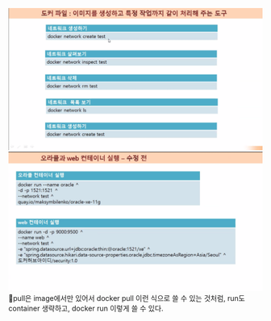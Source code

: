 ![](../image/Pasted%20image%2020240508090425.png)
![](../image/Pasted%20image%2020240508091001.png)
📌pull은 image에서만 있어서 docker pull 이런 식으로 쓸 수 있는 것처럼, run도 container 생략하고, docker run 이렇게 쓸 수 있다.

